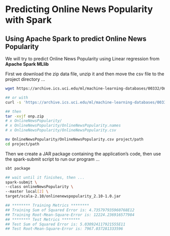 Predicting Online News Popularity with Spark
================

Using Apache Spark to predict Online News Popularity
----------------------------------------------------

We will try to predict Online News Popularity using Linear regression from **Apache Spark MLlib**

First we download the zip data file, unzip it and then move the csv file to the project directory ...

``` bash
wget https://archive.ics.uci.edu/ml/machine-learning-databases/00332/OnlineNewsPopularity.zip 

## or with 
curl -s 'https://archive.ics.uci.edu/ml/machine-learning-databases/00332/OnlineNewsPopularity.zip' -o OnlineNewsPopularity.zip

## then 
tar -xvjf onp.zip 
# x OnlineNewsPopularity/
# x OnlineNewsPopularity/OnlineNewsPopularity.names
# x OnlineNewsPopularity/OnlineNewsPopularity.csv

mv OnlineNewsPopularity/OnlineNewsPopularity.csv project/path
cd project/path
```

Then we create a JAR package containing the application’s code, then use the spark-submit script to run our program ...

``` bash
sbt package

## wait until it finishes, then ...
spark-submit \
--class onlineNewsPopularity \
--master local[2] \
target/scala-2.10/onlinenewspopularity_2.10-1.0.jar

## ******** Training Metrics ********
## Training Sum of Squared Error is: 4.735797935960768E12
## Training Root-Mean-Square-Error is: 12224.236916577984
## ******** Test Metrics ********
## Test Sum of Squared Error is: 5.030924117921555E11
## Test Root-Mean-Square-Error is: 7967.037281333596
```
